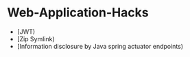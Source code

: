 # Web-Application-Hacks

* [JWT)
* [Zip Symlink)
* [Information disclosure by Java spring actuator endpoints)
